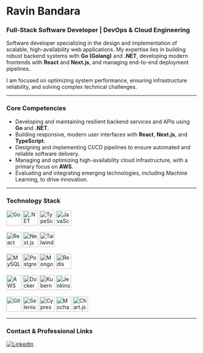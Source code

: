 # Ravin Bandara
### Full-Stack Software Developer | DevOps & Cloud Engineering

Software developer specializing in the design and implementation of scalable, high-availability web applications. My expertise lies in building robust backend systems with **Go (Golang)** and **.NET**, developing modern frontends with **React** and **Next.js**, and managing end-to-end deployment pipelines.

I am focused on optimizing system performance, ensuring infrastructure reliability, and solving complex technical challenges.

---

### Core Competencies

* Developing and maintaining resilient backend services and APIs using **Go** and **.NET**.
* Building responsive, modern user interfaces with **React**, **Next.js**, and **TypeScript**.
* Designing and implementing CI/CD pipelines to ensure automated and reliable software delivery.
* Managing and optimizing high-availability cloud infrastructure, with a primary focus on **AWS**.
* Evaluating and integrating emerging technologies, including Machine Learning, to drive innovation.

---

### Technology Stack

<p align="left">
  <!-- Backend & Languages -->
  <a href="https://golang.org" target="_blank"><img src="https://cdn.jsdelivr.net/gh/devicons/devicon/icons/go/go-original.svg" alt="Go" width="40" height="40"/></a>
  <a href="https://dotnet.microsoft.com/" target="_blank"><img src="https://cdn.jsdelivr.net/gh/devicons/devicon/icons/dot-net/dot-net-original.svg" alt=".NET" width="40" height="40"/></a>
  <a href="https://www.typescriptlang.org/" target="_blank"><img src="https://cdn.jsdelivr.net/gh/devicons/devicon/icons/typescript/typescript-original.svg" alt="TypeScript" width="40" height="40"/></a>
  <a href="https://developer.mozilla.org/en-US/docs/Web/JavaScript" target="_blank"><img src="https://cdn.jsdelivr.net/gh/devicons/devicon/icons/javascript/javascript-original.svg" alt="JavaScript" width="40" height="40"/></a>

  <!-- Frontend & UI -->
  <a href="https://reactjs.org/" target="_blank"><img src="https://cdn.jsdelivr.net/gh/devicons/devicon/icons/react/react-original.svg" alt="React" width="40" height="40"/></a>
  <a href="https://nextjs.org/" target="_blank"><img src="https://cdn.worldvectorlogo.com/logos/nextjs-2.svg" alt="Next.js" width="40" height="40"/></a>
  <a href="https://tailwindcss.com/" target="_blank"><img src="https://cdn.jsdelivr.net/gh/devicons/devicon/icons/tailwindcss/tailwindcss-plain.svg" alt="Tailwind CSS" width="40" height="40"/></a>

  <!-- Databases -->
  <a href="https://www.mysql.com/" target="_blank"><img src="https://cdn.jsdelivr.net/gh/devicons/devicon/icons/mysql/mysql-original.svg" alt="MySQL" width="40" height="40"/></a>
  <a href="https://www.postgresql.org" target="_blank"><img src="https://cdn.jsdelivr.net/gh/devicons/devicon/icons/postgresql/postgresql-original.svg" alt="PostgreSQL" width="40" height="40"/></a>
  <a href="https://www.mongodb.com/" target="_blank"><img src="https://cdn.jsdelivr.net/gh/devicons/devicon/icons/mongodb/mongodb-original.svg" alt="MongoDB" width="40" height="40"/></a>
  <a href="https://redis.io" target="_blank"><img src="https://cdn.jsdelivr.net/gh/devicons/devicon/icons/redis/redis-original.svg" alt="Redis" width="40" height="40"/></a>

  <!-- DevOps & Cloud -->
  <a href="https://aws.amazon.com" target="_blank"><img src="https://cdn.jsdelivr.net/gh/devicons/devicon/icons/amazonwebservices/amazonwebservices-original.svg" alt="AWS" width="40" height="40"/></a>
  <a href="https://www.docker.com/" target="_blank"><img src="https://cdn.jsdelivr.net/gh/devicons/devicon/icons/docker/docker-original.svg" alt="Docker" width="40" height="40"/></a>
  <a href="https://kubernetes.io" target="_blank"><img src="https://cdn.jsdelivr.net/gh/devicons/devicon/icons/kubernetes/kubernetes-plain.svg" alt="Kubernetes" width="40" height="40"/></a>
  <a href="https://www.jenkins.io" target="_blank"><img src="https://cdn.jsdelivr.net/gh/devicons/devicon/icons/jenkins/jenkins-original.svg" alt="Jenkins" width="40" height="40"/></a>

  <!-- Tools & Testing -->
  <a href="https://git-scm.com/" target="_blank"><img src="https://cdn.jsdelivr.net/gh/devicons/devicon/icons/git/git-original.svg" alt="Git" width="40" height="40"/></a>
  <a href="https://www.selenium.dev" target="_blank"><img src="https://cdn.jsdelivr.net/gh/devicons/devicon/icons/selenium/selenium-original.svg" alt="Selenium" width="40" height="40"/></a>
  <a href="https://www.cypress.io" target="_blank"><img src="https://cdn.jsdelivr.net/gh/devicons/devicon/icons/cypress/cypress-plain.svg" alt="Cypress" width="40" height="40"/></a>
  <a href="https://mochajs.org" target="_blank"><img src="https://cdn.jsdelivr.net/gh/devicons/devicon/icons/mocha/mocha-plain.svg" alt="Mocha" width="40" height="40"/></a>
  <a href="https://www.chartjs.org" target="_blank"><img src="https://www.chartjs.org/media/logo-title.svg" alt="Chart.js" width="40" height="40"/></a>
</p>

---

### Contact & Professional Links
<a href="https://linkedin.com/in/ravin-bandara" target="_blank">
  <img alt="LinkedIn" src="https://img.shields.io/badge/LinkedIn-0077B5?style=for-the-badge&logo=linkedin&logoColor=white" />
</a>
